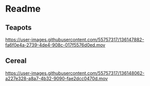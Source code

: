# Readme

## Teapots

https://user-images.githubusercontent.com/55757317/136147882-fa6f0e4a-2739-4de4-908c-017f5576d0ed.mov


## Cereal

https://user-images.githubusercontent.com/55757317/136148062-a227e328-a8a7-4b32-9090-fae2dcc0470d.mov



